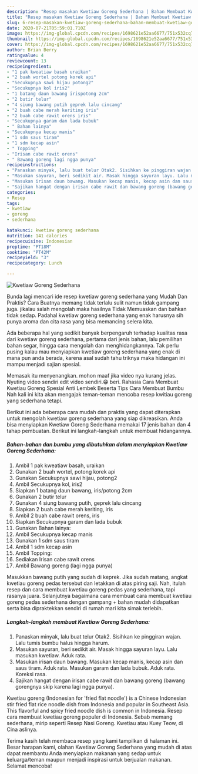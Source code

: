 ```yaml
---
description: "Resep masakan Kwetiaw Goreng Sederhana | Bahan Membuat Kwetiaw Goreng Sederhana Yang Menggugah Selera"
title: "Resep masakan Kwetiaw Goreng Sederhana | Bahan Membuat Kwetiaw Goreng Sederhana Yang Menggugah Selera"
slug: 6-resep-masakan-kwetiaw-goreng-sederhana-bahan-membuat-kwetiaw-goreng-sederhana-yang-menggugah-selera
date: 2020-07-21T05:59:01.710Z
image: https://img-global.cpcdn.com/recipes/1698621e52aa6677/751x532cq70/kwetiaw-goreng-sederhana-foto-resep-utama.jpg
thumbnail: https://img-global.cpcdn.com/recipes/1698621e52aa6677/751x532cq70/kwetiaw-goreng-sederhana-foto-resep-utama.jpg
cover: https://img-global.cpcdn.com/recipes/1698621e52aa6677/751x532cq70/kwetiaw-goreng-sederhana-foto-resep-utama.jpg
author: Brian Berry
ratingvalue: 4
reviewcount: 13
recipeingredient:
- "1 pak kweatiaw basah uraikan"
- "2 buah wortel potong korek api"
- "Secukupnya sawi hijau potong2"
- "Secukupnya kol iris2"
- "1 batang daun bawang irispotong 2cm"
- "2 butir telur"
- "4 siung bawang putih geprek lalu cincang"
- "2 buah cabe merah keriting iris"
- "2 buah cabe rawit orens iris"
- "Secukupnya garam dan lada bubuk"
- " Bahan lainya"
- "Secukupnya kecap manis"
- "1 sdm saus tiram"
- "1 sdm kecap asin"
- " Topping"
- "Irisan cabe rawit orens"
- " Bawang goreng lagi ngga punya"
recipeinstructions:
- "Panaskan minyak, lalu buat telur Otak2. Sisihkan ke pinggiran wajan. Lalu tumis bumbu halus hingga harum."
- "Masukan sayuran, beri sedikit air. Masak hingga sayuran layu. Lalu masukan kwetiaw. Aduk rata."
- "Masukan irisan daun bawang. Masukan kecap manis, kecap asin dan saus tiram. Aduk rata. Masukan garam dan lada bubuk. Aduk rata. Koreksi rasa."
- "Sajikan hangat dengan irisan cabe rawit dan bawang goreng (bawang gorengnya skip karena lagi ngga punya)."
categories:
- Resep
tags:
- kwetiaw
- goreng
- sederhana

katakunci: kwetiaw goreng sederhana 
nutrition: 141 calories
recipecuisine: Indonesian
preptime: "PT18M"
cooktime: "PT42M"
recipeyield: "3"
recipecategory: Lunch

---
```



![Kwetiaw Goreng Sederhana](https://img-global.cpcdn.com/recipes/1698621e52aa6677/751x532cq70/kwetiaw-goreng-sederhana-foto-resep-utama.jpg)

Bunda lagi mencari ide resep kwetiaw goreng sederhana yang Mudah Dan Praktis? Cara Buatnya memang tidak terlalu sulit namun tidak gampang juga. jikalau salah mengolah maka hasilnya Tidak Memuaskan dan bahkan tidak sedap. Padahal kwetiaw goreng sederhana yang enak harusnya sih punya aroma dan cita rasa yang bisa memancing selera kita.

Ada beberapa hal yang sedikit banyak berpengaruh terhadap kualitas rasa dari kwetiaw goreng sederhana, pertama dari jenis bahan, lalu pemilihan bahan segar, hingga cara mengolah dan menghidangkannya. Tak perlu pusing kalau mau menyiapkan kwetiaw goreng sederhana yang enak di mana pun anda berada, karena asal sudah tahu triknya maka hidangan ini mampu menjadi sajian spesial.

Memasak itu menyenangkan. mohon maaf jika video nya kurang jelas. Nyuting video sendiri edit video sendiri.😁 beri. Rahasia Cara Membuat Kwetiau Goreng Spesial Anti Lembek Beserta Tips Cara Membuat Bumbu Nah kali ini kita akan mengajak teman-teman mencoba resep kwitiau goreng yang sederhana tetapi.


Berikut ini ada beberapa cara mudah dan praktis yang dapat diterapkan untuk mengolah kwetiaw goreng sederhana yang siap dikreasikan. Anda bisa menyiapkan Kwetiaw Goreng Sederhana memakai 17 jenis bahan dan 4 tahap pembuatan. Berikut ini langkah-langkah untuk membuat hidangannya.

<!--inarticleads1-->

##### Bahan-bahan dan bumbu yang dibutuhkan dalam menyiapkan Kwetiaw Goreng Sederhana:

1. Ambil 1 pak kweatiaw basah, uraikan
1. Gunakan 2 buah wortel, potong korek api
1. Gunakan Secukupnya sawi hijau, potong2
1. Ambil Secukupnya kol, iris2
1. Siapkan 1 batang daun bawang, iris/potong 2cm
1. Gunakan 2 butir telur
1. Gunakan 4 siung bawang putih, geprek lalu cincang
1. Siapkan 2 buah cabe merah keriting, iris
1. Ambil 2 buah cabe rawit orens, iris
1. Siapkan Secukupnya garam dan lada bubuk
1. Gunakan  Bahan lainya:
1. Ambil Secukupnya kecap manis
1. Gunakan 1 sdm saus tiram
1. Ambil 1 sdm kecap asin
1. Ambil  Topping:
1. Sediakan Irisan cabe rawit orens
1. Ambil  Bawang goreng (lagi ngga punya)


Masukkan bawang putih yang sudah di keprek. Jika sudah matang, angkat kwetiau goreng pedas tersebut dan letakkan di atas piring saji. Nah, itulah resep dan cara membuat kwetiau goreng pedas yang sederhana, tapi rasanya juara. Selanjutnya bagaimana cara membuat cara membuat kwetiau goreng pedas sederhana dengan gampang + bahan mudah didapatkan serta bisa dipraktekkan sendiri di rumah mari kita simak terlebih. 

<!--inarticleads2-->

##### Langkah-langkah membuat Kwetiaw Goreng Sederhana:

1. Panaskan minyak, lalu buat telur Otak2. Sisihkan ke pinggiran wajan. Lalu tumis bumbu halus hingga harum.
1. Masukan sayuran, beri sedikit air. Masak hingga sayuran layu. Lalu masukan kwetiaw. Aduk rata.
1. Masukan irisan daun bawang. Masukan kecap manis, kecap asin dan saus tiram. Aduk rata. Masukan garam dan lada bubuk. Aduk rata. Koreksi rasa.
1. Sajikan hangat dengan irisan cabe rawit dan bawang goreng (bawang gorengnya skip karena lagi ngga punya).


Kwetiau goreng (Indonesian for &#39;fried flat noodle&#39;) is a Chinese Indonesian stir fried flat rice noodle dish from Indonesia and popular in Southeast Asia. This flavorful and spicy fried noodle dish is common in Indonesia. Resep cara membuat kwetiau goreng populer di Indonesia. Sebab memang sederhana, mirip seperti Resep Nasi Goreng. Kwetiau atau Kuey Teow, di Cina aslinya. 

Terima kasih telah membaca resep yang kami tampilkan di halaman ini. Besar harapan kami, olahan Kwetiaw Goreng Sederhana yang mudah di atas dapat membantu Anda menyiapkan makanan yang sedap untuk keluarga/teman maupun menjadi inspirasi untuk berjualan makanan. Selamat mencoba!
